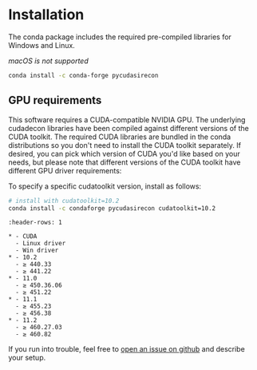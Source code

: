 # Installation

The conda package includes the required pre-compiled libraries for Windows and
Linux.

*macOS is not supported*

```bash
conda install -c conda-forge pycudasirecon
```

## GPU requirements

This software requires a CUDA-compatible NVIDIA GPU. The underlying cudadecon
libraries have been compiled against different versions of the CUDA toolkit.
The required CUDA libraries are bundled in the conda distributions so you don't
need to install the CUDA toolkit separately.  If desired, you can pick which
version of CUDA you'd like based on your needs, but please note that different
versions of the CUDA toolkit have different GPU driver requirements:

To specify a specific cudatoolkit version, install as follows:

```sh
# install with cudatoolkit=10.2
conda install -c condaforge pycudasirecon cudatoolkit=10.2
```

```{list-table}
:header-rows: 1

* - CUDA
  - Linux driver
  - Win driver
* - 10.2
  - ≥ 440.33
  - ≥ 441.22
* - 11.0
  - ≥ 450.36.06
  - ≥ 451.22
* - 11.1
  - ≥ 455.23
  - ≥ 456.38
* - 11.2
  - ≥ 460.27.03
  - ≥ 460.82
```

If you run into trouble, feel free to [open an issue on
github](https://github.com/tlambert03/pycudasirecon/issues) and describe your
setup.

